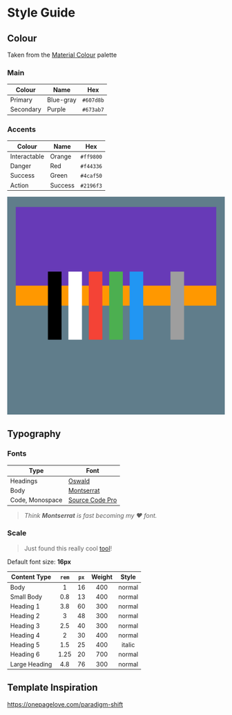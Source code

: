 # Style Guide

## Colour

Taken from the [Material Colour](https://www.materialpalette.com/colors) palette

### Main
| Colour | Name | Hex |
|--------|------|:---:|
| Primary | Blue-gray | `#607d8b` |
| Secondary | Purple | `#673ab7` |

### Accents
| Colour | Name | Hex |
|--------|------|:---:|
| Interactable | Orange | `#ff9800` |
| Danger | Red | `#f44336` |
| Success | Green | `#4caf50` |
| Action | Success | `#2196f3` |

![colours](./dist/images/colours.png)

## Typography

### Fonts

| Type | Font |
|------|------|
| Headings | [Oswald](https://fonts.google.com/specimen/Oswald) |
| Body | [Montserrat](https://fonts.google.com/specimen/Montserrat) |
| Code, Monospace | [Source Code Pro](https://fonts.google.com/specimen/Source+Code+Pro) |

> _Think **Montserrat** is fast becoming my :heart: font._

### Scale

> Just found this really cool [tool](https://type-scale.com/)!

Default font size: **16px**

| Content Type | `rem` | `px` | Weight | Style |
|--------------|:-----:|:----:|:------:|:-----:|
| Body  | 1 | 16 | 400 | normal |
| Small Body | 0.8 | 13 | 400 | normal
| Heading 1 | 3.8 | 60 | 300 | normal |
| Heading 2 | 3 | 48 | 300 | normal |
| Heading 3 | 2.5 | 40 | 300 | normal |
| Heading 4 | 2 | 30 | 400 | normal |
| Heading 5 | 1.5 | 25 | 400 | italic |
| Heading 6 | 1.25 | 20 | 700 | normal |
| Large Heading | 4.8 | 76 | 300 | normal |


## Template Inspiration

https://onepagelove.com/paradigm-shift